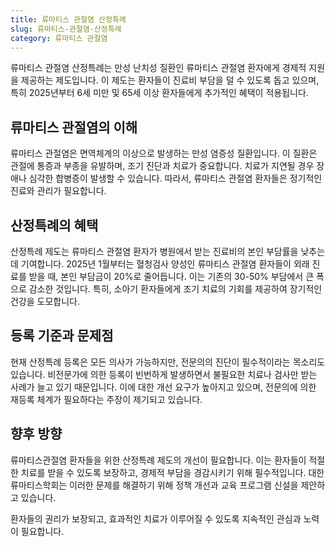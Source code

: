 ```yaml
---
title: 류마티스 관절염 산정특례
slug: 류마티스-관절염-산정특례
category: 류마티스 관절염
---
```


류마티스 관절염 산정특례는 만성 난치성 질환인 류마티스 관절염 환자에게 경제적 지원을 제공하는 제도입니다. 이 제도는 환자들이 진료비 부담을 덜 수 있도록 돕고 있으며, 특히 2025년부터 6세 미만 및 65세 이상 환자들에게 추가적인 혜택이 적용됩니다.

## 류마티스 관절염의 이해

류마티스 관절염은 면역체계의 이상으로 발생하는 만성 염증성 질환입니다. 이 질환은 관절에 통증과 부종을 유발하며, 조기 진단과 치료가 중요합니다. 치료가 지연될 경우 장애나 심각한 합병증이 발생할 수 있습니다. 따라서, 류마티스 관절염 환자들은 정기적인 진료와 관리가 필요합니다.

## 산정특례의 혜택

산정특례 제도는 류마티스 관절염 환자가 병원에서 받는 진료비의 본인 부담률을 낮추는 데 기여합니다. 2025년 1월부터는 혈청검사 양성인 류마티스 관절염 환자들이 외래 진료를 받을 때, 본인 부담금이 20%로 줄어듭니다. 이는 기존의 30-50% 부담에서 큰 폭으로 감소한 것입니다. 특히, 소아기 환자들에게 조기 치료의 기회를 제공하여 장기적인 건강을 도모합니다.

## 등록 기준과 문제점

현재 산정특례 등록은 모든 의사가 가능하지만, 전문의의 진단이 필수적이라는 목소리도 있습니다. 비전문가에 의한 등록이 빈번하게 발생하면서 불필요한 치료나 검사만 받는 사례가 늘고 있기 때문입니다. 이에 대한 개선 요구가 높아지고 있으며, 전문의에 의한 재등록 체계가 필요하다는 주장이 제기되고 있습니다.

## 향후 방향

류마티스관절염 환자들을 위한 산정특례 제도의 개선이 필요합니다. 이는 환자들이 적절한 치료를 받을 수 있도록 보장하고, 경제적 부담을 경감시키기 위해 필수적입니다. 대한류마티스학회는 이러한 문제를 해결하기 위해 정책 개선과 교육 프로그램 신설을 제안하고 있습니다.

환자들의 권리가 보장되고, 효과적인 치료가 이루어질 수 있도록 지속적인 관심과 노력이 필요합니다.